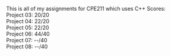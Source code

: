 This is all of my assignments for CPE211 which uses C++
Scores:  
Project 03: 20/20  
Project 04: 22/20  
Project 05: 22/20  
Project 06: 44/40  
Project 07: --/40  
Project 08: --/40  
